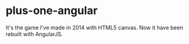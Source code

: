 # plus-one-angular
It's the game I've made in 2014 with HTML5 canvas. Now it have been rebuilt with AngularJS.
